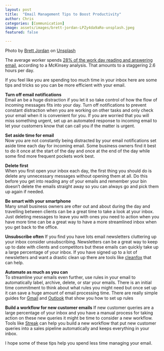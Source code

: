 ```yaml
---
layout: post
title:  "Email Management Tips to Boost Productivity"
author: Chris
categories: [Communication]
image: assets/images/brett-jordan-LPZy4da9aRo-unsplash.jpeg
featured: false

---
```


Photo by [Brett Jordan](https://unsplash.com/@brett_jordan?utm_source=unsplash&utm_medium=referral&utm_content=creditCopyText) on [Unsplash](https://unsplash.com/s/photos/email?utm_source=unsplash&utm_medium=referral&utm_content=creditCopyText)

The average worker spends [28% of the work day reading and answering email](https://www.mckinsey.com/industries/high-tech/our-insights/the-social-economy), according to a McKinsey analysis. That amounts to a staggering 2.6 hours per day.

If you feel like you are spending too much time in your inbox here are some tips and tricks so you can be more efficient with your email.

**Turn off email notifications**  
Email an be a huge distraction if you let it so take control of how the flow of incoming messages fits into your day. Turn off notifications to prevent constant distraction when you are working on other tasks and only check your email when it is convenient for you. If you are worried that you will miss something urgent, set up an automated response to incoming email to let your customers know that can call you if the matter is urgent.

**Set aside time for email**  
Now you are not constantly being distracted by your email notifications set aside time each day for incoming email. Some business owners find it best to do it once at the start of the day and once at the end of the day while some find more frequent pockets work best.

**Delete first**  
When you first open your inbox each day, the first thing you should do is delete any unnecessary messages without opening them at all. Do this before you get into reading any of your emails and remember your bin doesn’t delete the emails straight away so you can always go and pick them up again if needed.

**Be smart with your smartphone**  
Many small business owners are ofter out and about during the day and travelling between clients can be a great time to take a look at your inbox. Just deleting messages to leave you with ones you need to action when you have more time can be a great way to have a more streamlined inbox when you get back to the office.

**Unsubscribe often**
If you find you have lots email newsletters cluttering up your inbox consider unsubscribing. Newsletters can be a great way to keep up to date with clients and competitors but these emails can quickly take up a large percentage of your inbox. If you have signed up to a lot of newsletters and want a drastic clean up there are tools like [cleanfox](https://www.cleanfox.io/en/) that can help.

**Automate as much as you can**  
To streamline your emails even further, use rules in your email to automatically label, archive, delete, or star your emails. There is an initial time commitment to think about what rules you might need but once set up it can save a huge amount of email processing time. There are really simple guides for [Gmail](https://support.google.com/mail/answer/6579?hl=en-GB) and [Outlook](https://support.microsoft.com/en-us/office/set-up-rules-in-outlook-75ab719a-2ce8-49a7-a214-6d62b67cbd41) that show you how to set up rules

**Build a workflow for new customer emails**
If new customer queries are a large percentage of your inbox and you have a manual process for taking action on these new queries it might be time to consider a new workflow. Tools like [Streak](https://www.streak.com/) can help you build a new workflow that put new customer queries into a sales pipeline automatically and keeps everything in your inbox.

I hope some of these tips help you spend less time managing your email.
